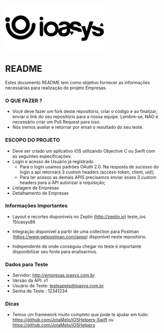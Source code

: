 ![N|Solid](logo_ioasys.png)

# README #

Estes documento README tem como objetivo fornecer as informações necessárias para realização do projeto Empresas.

### O QUE FAZER ? ###

* Você deve fazer um fork deste repositório, criar o código e ao finalizar, enviar o link do seu repositório para a nossa equipe. Lembre-se, NÃO é necessário criar um Pull Request para isso.
* Nós iremos avaliar e retornar por email o resultado do seu teste.

### ESCOPO DO PROJETO ###

* Deve ser criado um aplicativo iOS utilizando Objective C ou Swift com as seguintes especificações:
* Login e acesso de Usuário já registrado
	* Para o login usamos padrões OAuth 2.0. Na resposta de sucesso do login a api retornará 3 custom headers (access-token, client, uid);
	* Para ter acesso as demais APIS precisamos enviar esses 3 custom headers para a API autorizar a requisição;
* Listagem de Empresas
* Detalhamento de Empresas

### Informações Importantes ###

* Layout e recortes disponíveis no Zeplin (http://zeplin.io)
teste_ios
15ioasys86

* Integração disponível a partir de uma collection para Postman (https://www.getpostman.com/apps) disponível neste repositório.

* Independente de onde conseguiu chegar no teste é importante disponibilizar seu fonte para analisarmos.

### Dados para Teste ###

* Servidor: http://empresas.ioasys.com.br
* Versão da API: v1
* Usuário de Teste: testeapple@ioasys.com.br
* Senha de Teste : 12341234

### Dicas ###

* Temos um framework muito completo que pode te ajudar em tudo: https://github.com/JotaMelo/iOSHelpers-Swift ou https://github.com/JotaMelo/iOSHelpers
